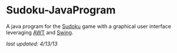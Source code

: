 # Sudoku-JavaProgram
A java program for the [Sudoku](https://en.wikipedia.org/wiki/Sudoku) game with a graphical user interface leveraging [AWT](https://en.wikipedia.org/wiki/Abstract_Window_Toolkit) and [Swing](https://en.wikipedia.org/wiki/Swing_(Java)). 

*last updated: 4/13/13*
